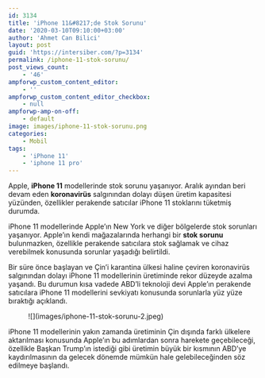```yaml
---
id: 3134
title: 'iPhone 11&#8217;de Stok Sorunu'
date: '2020-03-10T09:10:00+03:00'
author: 'Ahmet Can Bilici'
layout: post
guid: 'https://intersiber.com/?p=3134'
permalink: /iphone-11-stok-sorunu/
post_views_count:
    - '46'
ampforwp_custom_content_editor:
    - ''
ampforwp_custom_content_editor_checkbox:
    - null
ampforwp-amp-on-off:
    - default
image: images/iphone-11-stok-sorunu.png
categories:
    - Mobil
tags:
    - 'iPhone 11'
    - 'iphone 11 pro'
---
```


Apple, **iPhone 11** modellerinde stok sorunu yaşanıyor. Aralık ayından beri devam eden **koronavirüs** salgınından dolayı düşen üretim kapasitesi yüzünden, özellikler perakende satıcılar iPhone 11 stoklarını tüketmiş durumda.

iPhone 11 modellerinde Apple’ın New York ve diğer bölgelerde stok sorunları yaşanıyor. Apple’ın kendi mağazalarında herhangi bir **stok sorunu** bulunmazken, özellikle perakende satıcılara stok sağlamak ve cihaz verebilmek konusunda sorunlar yaşadığı belirtildi.

Bir süre önce başlayan ve Çin’i karantina ülkesi haline çeviren koronavirüs salgınından dolayı iPhone 11 modellerinin üretiminde rekor düzeyde azalma yaşandı. Bu durumun kısa vadede ABD’li teknoloji devi Apple’ın perakende satıcılara iPhone 11 modellerini sevkiyatı konusunda sorunlarla yüz yüze bıraktığı açıklandı.

<figure class="wp-block-image size-large">![](images/iphone-11-stok-sorunu-2.jpeg)</figure>iPhone 11 modellerinin yakın zamanda üretiminin Çin dışında farklı ülkelere aktarılması konusunda Apple’ın bu adımlardan sonra harekete geçebileceği, özellikle Başkan Trump’ın istediği gibi üretimin büyük bir kısmının ABD’ye kaydırılmasının da gelecek dönemde mümkün hale gelebileceğinden söz edilmeye başlandı.